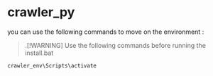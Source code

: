 # crawler_py

you can use the following commands to move on the environment :

>.[!WARNING]
>Use the following commands before running the install.bat

~~~bash
crawler_env\Scripts\activate
~~~

